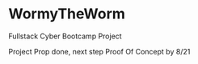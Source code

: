 # WormyTheWorm
Fullstack Cyber Bootcamp Project

Project Prop done, next step Proof Of Concept by 8/21
